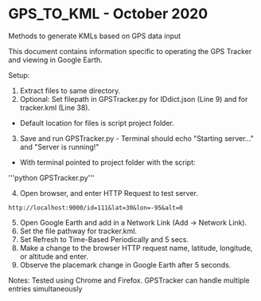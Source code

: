 # GPS_TO_KML - October 2020
Methods to generate KMLs based on GPS data input

This document contains information specific to operating the GPS Tracker and 
viewing in Google Earth.

Setup:
1. Extract files to same directory.
2. Optional: Set filepath in GPSTracker.py for IDdict.json (Line 9) and for tracker.kml (Line 38).

* Default location for files is script project folder.

3. Save and run GPSTracker.py - Terminal should echo "Starting server..." and "Server is running!"

* With terminal pointed to project folder with the script:

'''python GPSTracker.py'''

4. Open browser, and enter HTTP Request to test server.

```http://localhost:9000/id=111&lat=30&lon=-95&alt=0```

5. Open Google Earth and add in a Network Link (Add -> Network Link).
6. Set the file pathway for tracker.kml.
7. Set Refresh to Time-Based Periodically and 5 secs.
8. Make a change to the browser HTTP request name, latitude, longitude, or altitude and enter.
9. Observe the placemark change in Google Earth after 5 seconds.

Notes:
Tested using Chrome and Firefox.
GPSTracker can handle multiple entries simultaneously
